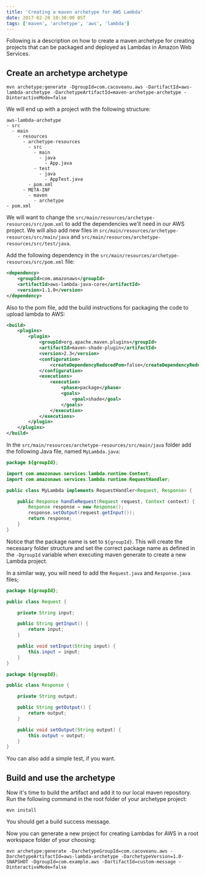 ```yaml
---
title: 'Creating a maven archetype for AWS Lambda'
date: 2017-02-28 10:30:00 BST
tags: ['maven', 'archetype', 'aws', 'lambda']
---
```


Following is a description on how to create a maven archetype for creating projects that can be packaged and deployed as Lambdas in Amazon Web Services.

<!--more-->

## Create an archetype archetype

```
mvn archetype:generate -DgroupId=com.cacoveanu.aws -DartifactId=aws-lambda-archetype -DarchetypeArtifactId=maven-archetype-archetype -DinteractiveMode=false
```

We will end up with a project with the following structure:

```
aws-lambda-archetype
- src
  - main
    - resources
      - archetype-resources
        - src
          - main
            - java
              - App.java
          - test
            - java
              - AppTest.java
        - pom.xml
      - META-INF
        - maven
          - archetype
- pom.xml
```

We will want to change the `src/main/resources/archetype-resources/src/pom.xml` to add the dependencies we'll need in our AWS project. We will also add new files in `src/main/resources/archetype-resources/src/main/java` and `src/main/resources/archetype-resources/src/test/java`.

Add the following dependency in the `src/main/resources/archetype-resources/src/pom.xml` file:

``` xml
<dependency>
    <groupId>com.amazonaws</groupId>
    <artifactId>aws-lambda-java-core</artifactId>
    <version>1.1.0</version>
</dependency>
```

Also to the pom file, add the build instructions for packaging the  code to upload lambda to AWS:

``` xml
<build>
    <plugins>
        <plugin>
            <groupId>org.apache.maven.plugins</groupId>
            <artifactId>maven-shade-plugin</artifactId>
            <version>2.3</version>
            <configuration>
                <createDependencyReducedPom>false</createDependencyReducedPom>
            </configuration>
            <executions>
                <execution>
                    <phase>package</phase>
                    <goals>
                        <goal>shade</goal>
                    </goals>
                </execution>
            </executions>
        </plugin>
    </plugins>
</build>
```

In the `src/main/resources/archetype-resources/src/main/java` folder add the following Java file, named `MyLambda.java`:

``` java
package ${groupId};

import com.amazonaws.services.lambda.runtime.Context;
import com.amazonaws.services.lambda.runtime.RequestHandler;

public class MyLambda implements RequestHandler<Request, Response> {

    public Response handleRequest(Request request, Context context) {
        Response response = new Response();
        response.setOutput(request.getInput());
        return response;
    }
}
```

Notice that the package name is set to `${groupId}`. This will create the necessary folder structure and set the correct package name as defined in the `-DgroupId` variable when executing maven generate to create a new Lambda project.

In a similar way, you will need to add the `Request.java` and `Response.java` files;

``` java
package ${groupId};

public class Request {

    private String input;

    public String getInput() {
        return input;
    }

    public void setInput(String input) {
        this.input = input;
    }
}
```

``` java
package ${groupId};

public class Response {

    private String output;

    public String getOutput() {
        return output;
    }

    public void setOutput(String output) {
        this.output = output;
    }
}
```

You can also add a simple test, if you want.

## Build and use the archetype

Now it's time to build the artifact and add it to our local maven repository. Run the following command in the root folder of your archetype project:

```
mvn install
```

You should get a build success message.

Now you can generate a new project for creating Lambdas for AWS in a root workspace folder of your choosing:

```
mvn archetype:generate -DarchetypeGroupId=com.cacoveanu.aws -DarchetypeArtifactId=aws-lambda-archetype -DarchetypeVersion=1.0-SNAPSHOT -DgroupId=com.example.aws -DartifactId=custom-message -DinteractiveMode=false
```
